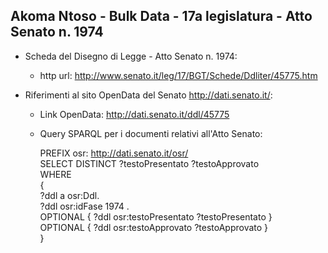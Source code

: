 ## Akoma Ntoso - Bulk Data - 17a legislatura - Atto Senato n. 1974 ##

* Scheda del Disegno di Legge - Atto Senato n. 1974:
	* http url: http://www.senato.it/leg/17/BGT/Schede/Ddliter/45775.htm

* Riferimenti al sito OpenData del Senato http://dati.senato.it/:
	* Link OpenData: http://dati.senato.it/ddl/45775
	* Query SPARQL per i documenti relativi all'Atto Senato:

        PREFIX osr: <http://dati.senato.it/osr/>  
		SELECT DISTINCT ?testoPresentato ?testoApprovato  
		WHERE  
		{  
		    ?ddl a osr:Ddl.  
		    ?ddl osr:idFase 1974 .  
		    OPTIONAL { ?ddl osr:testoPresentato ?testoPresentato }  
		    OPTIONAL { ?ddl osr:testoApprovato ?testoApprovato }  
		}
		